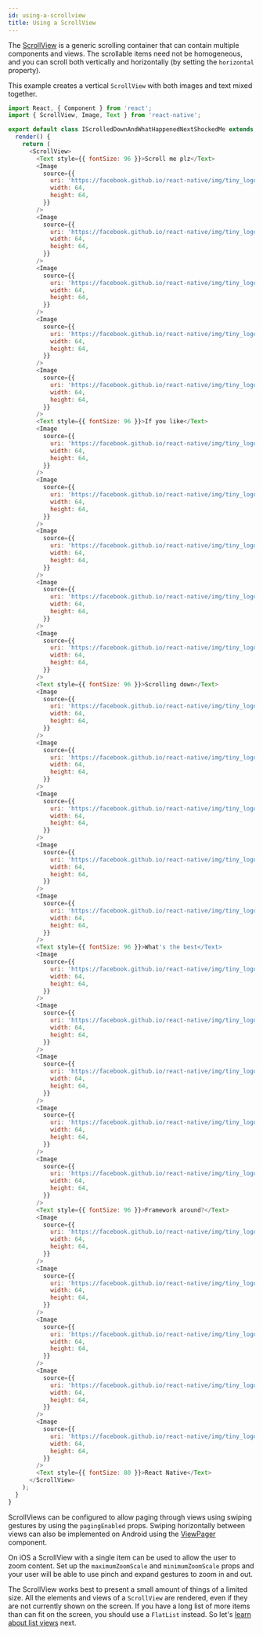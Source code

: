 ```yaml
---
id: using-a-scrollview
title: Using a ScrollView
---
```


The [ScrollView](../scrollview/) is a generic scrolling container that can contain multiple components and views. The scrollable items need not be homogeneous, and you can scroll both vertically and horizontally (by setting the `horizontal` property).

This example creates a vertical `ScrollView` with both images and text mixed together.

```javascript
import React, { Component } from 'react';
import { ScrollView, Image, Text } from 'react-native';

export default class IScrolledDownAndWhatHappenedNextShockedMe extends Component {
  render() {
    return (
      <ScrollView>
        <Text style={{ fontSize: 96 }}>Scroll me plz</Text>
        <Image
          source={{
            uri: 'https://facebook.github.io/react-native/img/tiny_logo.png',
            width: 64,
            height: 64,
          }}
        />
        <Image
          source={{
            uri: 'https://facebook.github.io/react-native/img/tiny_logo.png',
            width: 64,
            height: 64,
          }}
        />
        <Image
          source={{
            uri: 'https://facebook.github.io/react-native/img/tiny_logo.png',
            width: 64,
            height: 64,
          }}
        />
        <Image
          source={{
            uri: 'https://facebook.github.io/react-native/img/tiny_logo.png',
            width: 64,
            height: 64,
          }}
        />
        <Image
          source={{
            uri: 'https://facebook.github.io/react-native/img/tiny_logo.png',
            width: 64,
            height: 64,
          }}
        />
        <Text style={{ fontSize: 96 }}>If you like</Text>
        <Image
          source={{
            uri: 'https://facebook.github.io/react-native/img/tiny_logo.png',
            width: 64,
            height: 64,
          }}
        />
        <Image
          source={{
            uri: 'https://facebook.github.io/react-native/img/tiny_logo.png',
            width: 64,
            height: 64,
          }}
        />
        <Image
          source={{
            uri: 'https://facebook.github.io/react-native/img/tiny_logo.png',
            width: 64,
            height: 64,
          }}
        />
        <Image
          source={{
            uri: 'https://facebook.github.io/react-native/img/tiny_logo.png',
            width: 64,
            height: 64,
          }}
        />
        <Image
          source={{
            uri: 'https://facebook.github.io/react-native/img/tiny_logo.png',
            width: 64,
            height: 64,
          }}
        />
        <Text style={{ fontSize: 96 }}>Scrolling down</Text>
        <Image
          source={{
            uri: 'https://facebook.github.io/react-native/img/tiny_logo.png',
            width: 64,
            height: 64,
          }}
        />
        <Image
          source={{
            uri: 'https://facebook.github.io/react-native/img/tiny_logo.png',
            width: 64,
            height: 64,
          }}
        />
        <Image
          source={{
            uri: 'https://facebook.github.io/react-native/img/tiny_logo.png',
            width: 64,
            height: 64,
          }}
        />
        <Image
          source={{
            uri: 'https://facebook.github.io/react-native/img/tiny_logo.png',
            width: 64,
            height: 64,
          }}
        />
        <Image
          source={{
            uri: 'https://facebook.github.io/react-native/img/tiny_logo.png',
            width: 64,
            height: 64,
          }}
        />
        <Text style={{ fontSize: 96 }}>What's the best</Text>
        <Image
          source={{
            uri: 'https://facebook.github.io/react-native/img/tiny_logo.png',
            width: 64,
            height: 64,
          }}
        />
        <Image
          source={{
            uri: 'https://facebook.github.io/react-native/img/tiny_logo.png',
            width: 64,
            height: 64,
          }}
        />
        <Image
          source={{
            uri: 'https://facebook.github.io/react-native/img/tiny_logo.png',
            width: 64,
            height: 64,
          }}
        />
        <Image
          source={{
            uri: 'https://facebook.github.io/react-native/img/tiny_logo.png',
            width: 64,
            height: 64,
          }}
        />
        <Image
          source={{
            uri: 'https://facebook.github.io/react-native/img/tiny_logo.png',
            width: 64,
            height: 64,
          }}
        />
        <Text style={{ fontSize: 96 }}>Framework around?</Text>
        <Image
          source={{
            uri: 'https://facebook.github.io/react-native/img/tiny_logo.png',
            width: 64,
            height: 64,
          }}
        />
        <Image
          source={{
            uri: 'https://facebook.github.io/react-native/img/tiny_logo.png',
            width: 64,
            height: 64,
          }}
        />
        <Image
          source={{
            uri: 'https://facebook.github.io/react-native/img/tiny_logo.png',
            width: 64,
            height: 64,
          }}
        />
        <Image
          source={{
            uri: 'https://facebook.github.io/react-native/img/tiny_logo.png',
            width: 64,
            height: 64,
          }}
        />
        <Image
          source={{
            uri: 'https://facebook.github.io/react-native/img/tiny_logo.png',
            width: 64,
            height: 64,
          }}
        />
        <Text style={{ fontSize: 80 }}>React Native</Text>
      </ScrollView>
    );
  }
}
```

ScrollViews can be configured to allow paging through views using swiping gestures by using the `pagingEnabled` props. Swiping horizontally between views can also be implemented on Android using the [ViewPager](https://github.com/react-native-community/react-native-viewpager) component.

On iOS a ScrollView with a single item can be used to allow the user to zoom content. Set up the `maximumZoomScale` and `minimumZoomScale` props and your user will be able to use pinch and expand gestures to zoom in and out.

The ScrollView works best to present a small amount of things of a limited size. All the elements and views of a `ScrollView` are rendered, even if they are not currently shown on the screen. If you have a long list of more items than can fit on the screen, you should use a `FlatList` instead. So let's [learn about list views](../using-a-listview/) next.
